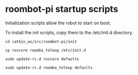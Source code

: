 # roombot-pi startup scripts

Initialization scripts allow the robot to start on boot.

To install the init scripts, copy them to the /etc/init.d directory.

`cd catkin_ws/src/roombot-pi/init`

`cp roscore roomba_teleop /etc/init.d`

`sudo update-rc.d roscore defaults`

`sudo update-rc.d roomba_teleop defaults`
